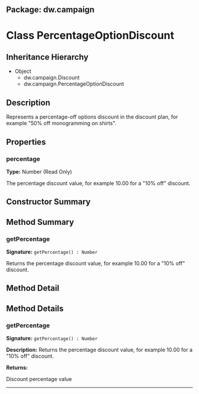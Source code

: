 ## Package: dw.campaign

# Class PercentageOptionDiscount

## Inheritance Hierarchy

- Object
  - dw.campaign.Discount
  - dw.campaign.PercentageOptionDiscount

## Description

Represents a percentage-off options discount in the discount plan, for example "50% off monogramming on shirts".

## Properties

### percentage

**Type:** Number (Read Only)

The percentage discount value, for example 10.00 for a "10% off"
 discount.

## Constructor Summary

## Method Summary

### getPercentage

**Signature:** `getPercentage() : Number`

Returns the percentage discount value, for example 10.00 for a "10% off" discount.

## Method Detail

## Method Details

### getPercentage

**Signature:** `getPercentage() : Number`

**Description:** Returns the percentage discount value, for example 10.00 for a "10% off" discount.

**Returns:**

Discount percentage value

---